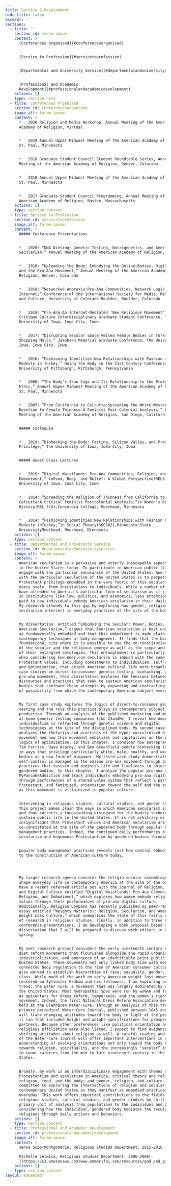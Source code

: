 ```yaml
---
title: Service & Development
hide_title: false
excerpt: ''
sections:
  - title: ''
    section_id: lorem-ipsum
    content: >
      [Conferences Organized](#conferencesorganized)


      [Service to Profession](#servicetoprofession)


      [Departmental and University Service](#departmentalanduniversityservice)


      [Professional and Academic
      Development](#professionalandacademicdevelopment)
    actions: []
    type: section_hero
  - title: Conferences Organized
    section_id: conferencesorganized
    image_alt: lorem-ipsum
    content: >
      *   2020 Religion and Media Workshop, Annual Meeting of the American
      Academy of Religion, Virtual


      *   2019 Annual Upper Midwest Meeting of the American Academy of Religion,
      St. Paul, Minnesota


      *   2018 Graduate Student Council Student Roundtable Series, Annual
      Meeting of the American Academy of Religion, Denver, Colorado


      *   2018 Annual Upper Midwest Meeting of the American Academy of Religion,
      St. Paul, Minnesota


      *   2017 Graduate Student Council Programming, Annual Meeting of the
      American Academy of Religion, Boston, Massachusetts
    actions: []
    type: section_content
  - title: Service to Profession
    section_id: servicetoprofession
    image_alt: lorem-ipsum
    content: >
      ##### Conference Presentations


      *   2020: “DNA Dieting: Genetic Testing, Nutrigenetics, and American
      Secularism,” Annual Meeting of the American Academy of Religion, Virtual


      *   2018: “Uploading the Body; Embodying the Online:Bodies, Digital Space,
      and the Pro-Ana Movement,” Annual Meeting of the American Academy of
      Religion, Denver, Colorado


      *   2018: “Networked Anorexia:Pro-Ana Communities, Network Logic, and the
      Internet,” Conference of the International Society for Media, Religion,
      and Culture, University of Colorado Boulder, Boulder, Colorado


      *   2018: “Pro-Ana:An Internet-Mediated ‘New Religious Movement’?”Craft
      Critique Culture Interdisciplinary Graduate Student Conference, The
      University of Iowa, Iowa City, Iowa


      *   2017: “Disrupting Secular Space:Veiled Female Bodies in Turkish
      Shopping Malls,” Jakobsen Memorial Graduate Conference, The University of
      Iowa, Iowa City, Iowa


      *   2016: “Fashioning Identities:New Relationships with Fashion and
      Modesty in Turkey,” Doing the Body in the 21st Century Conference,
      University of Pittsburgh, Pittsburgh, Pennsylvania


      *   2008: “The Body’s Iron Cage and Its Relationship to the Protestant
      Ethic,” Annual Upper Midwest Meeting of the American Academy of Religion,
      St. Paul, Minnesota 


      *   2007: “From California to Calcutta:Spreading the White-Western
      Devotion to Female Thinness—A Feminist Post-Colonial Analysis,” Annual
      Meeting of the American Academy of Religion, San Diego, California 


      ##### Colloquia


      *   2019: “Biohacking the Body: Fasting, Silicon Valley, and Protestant
      Privilege,” The University of Iowa, Iowa City, Iowa


      ##### Guest Class Lectures


      *   2019: “Digital Waistlands: Pro-Ana Communities, Religion, and
      Embodiment,” inFood, Body, and Belief: A Global Perspective(RELS 2674),The
      University of Iowa, Iowa City, Iowa


      *   2014: “Spreading the Religion of Thinness from California to
      Calcutta:A Critical Feminist Postcolonial Analysis,”in Women’s Religious
      History(REL 374),Concordia College, Moorhead, Minnesota


      *   2014: “Fashioning Identities:New Relationships with Fashion and
      Modesty inTurkey,”in Social Theory(SOC302),Minnesota State
      UniversityMoorhead, Moorhead, Minnesota
    actions: []
    type: section_content
  - title: Departmental and University Service
    section_id: departmentalanduniversityservice
    image_alt: lorem-ipsum
    content: >
      American secularism is a pervasive and utterly inescapable aspect of life
      in the United States today. To participate in American public life is to
      engage with the particular secularism of the United States. And to engage
      with the particular secularism of the United States is to perpetuate a
      Protestant privilege embedded in the very fabric of this secularism on
      every scale, from institutions to individuals. While a number of scholars
      have attended to America’s particular form of secularism as it circulates
      in institutions like law, politics, and economics, less attention has been
      paid to how individuals embody American secularism in their daily lives.
      My research attends to this gap by exploring how gender, religion, and
      secularism intersect in everyday practices at the site of the body.


      My dissertation, entitled “Embodying the Secular: Power, Bodies, and
      American Secularism,” argues that American secularism is best understood
      as fundamentally embodied and that this embodiment is made plain in
      contemporary techniques of body management. It finds that the body is a
      foundational site where it is possible to see the co-constitutive nature
      of the secular and the religious emerge as well as the scope and contours
      of their entangled ontologies. This entanglement is particularly clear
      when considering how American secularism is imbued with the same
      Protestant values, including commitments to individualism, self-control,
      and optimization, that orient American cultural life more broadly. Through
      case studies on direct-to-consumer genetic testing, biohacking, and the
      pro-ana movement, this dissertation explores the tensions between the
      discourses and practices that seek to sustain American secularism and the
      bodies that confound these attempts by expanding and contracting the field
      of possibility from which the contemporary American subject emerges.


      My first case study explores the logics of direct-to-consumer genetic
      testing and the role this practice plays in contemporary subject
      production. Through an analysis of the published marketing and media of
      at-home genetic testing companies like 23andMe, I reveal how American
      individualism is refracted through genetic science and digital
      technologies at the site of the disciplined body. My second case study
      analyzes the rhetorics and practices of the hyper-masculinized biohacking
      movement and how this movement mobilizes and capitalizes on the particular
      logics of optimization. In this chapter, I consider how entrepreneurs like
      Tim Ferriss, Dave Asprey, and Ben Greenfield peddle biohacking techniques
      in ways that privilege particularly white, male, healthy, and wealthy
      bodies as a new form of biopower. My third case study demonstrates how
      self-control is managed in the online pro-ana movement through daily
      practices that sustain and diminish life and liveliness in abject,
      gendered bodies. In this chapter, I analyze the popular pro-ana site
      MyPancakeAddiction and track individuals embodying pro-ana digital culture
      through performances of a shared value system that reflect a particularly
      Protestant, and feminized, orientation toward the self and the body even
      as this movement is villainized in popular culture.


      Intervening in religious studies, cultural studies, and gender studies,
      this project makes plain the ways in which American secularism is embodied
      and thus corrects a longstanding disregard for the bodily techniques that
      sustain public life in the United States. It is not arbitrary or
      insignificant that Protestant values and American secularism are
      co-constituted at the site of the gendered body through popular body
      management practices. Indeed, the continued daily performances of American
      secularism and hegemonic Protestantism by gendered bodies through


      popular body management practices reveals just how central embodiment is
      to the construction of American culture today.




      My larger research agenda concerns the religio-secular assemblages that
      shape everyday life in contemporary America at the site of the body. I
      have a recent refereed article out with the Journal of Religion, Media,
      and Digital Culture entitled “Digital Waistlands: Pro-Ana Communities,
      Religion, and Embodiment,” which explores how women embody religio-secular
      values through their performances of pro-ana digital culture.
      Additionally, Religion Compass has recently published my peer-reviewed
      essay entitled “Weighty Matter(s): Religion, Secularism, and American
      Weight Loss Culture,” which summarizes the state of this fairly new field
      of research in religious studies. Finally, in addition to three upcoming
      conference presentations, I am developing a book proposal based on my
      dissertation that I will be prepared to discuss with editors in the
      spring.


      My next research project considers the early nineteenth century American
      diet reform movements that flourished alongside the rapid urbanization,
      industrialization, and emergence of an identifiable print public in the
      United States. These movements not only linked body size with morality and
      connected body regulation to the rise of American consumer culture but
      also worked to establish hierarchies of race, sexuality, gender, and
      class. While much of the work on early American weight loss movements has
      centered on Sylvester Graham and his followers, I am exploring another
      trend: the water cure, a movement that was largely dominated by women in
      the United States. Most hydropathic spas were run by women and functioned
      as epicenters for dress reform, temperance, and the women’s rights
      movement. Indeed, the first National Dress Reform Association meeting was
      held at the Glenhaven Water-Cure. Through an analysis of this trend’s
      primary periodical Water-Cure Journal, published between 1845 and 1857, I
      will trace changing attitudes toward the body in light of the personal ads
      it ran that included height and weight specifications for prospective
      partners. Because other preferences like political orientation and
      religious affiliation were also listed, I expect to find evidence of
      shifting attitudes about religion as well. A careful reading and analysis
      of the Water-Cure Journal will offer important interventions in our
      understanding of evolving orientations not only toward the body but also
      towards religion, spirituality, and the increasingly “secular” imperative
      to count calories from the mid to late nineteenth century in the United
      States.


      Broadly, my work is an interdisciplinary engagement with themes of
      Protestantism and secularism in America; critical theory and religion;
      religion, food, and the body; and gender, religion, and culture. I am
      committed to exploring the intersections of religion and secularism in the
      contemporary United States as they manifest as embodied practices in the
      everyday. This work offers important contributions to the fields of
      religious studies, cultural studies, and gender studies by shifting the
      primary unit of analysis from populations to the individual and by
      considering how the individual, gendered body mediates the secular and the
      religious through daily actions and behaviors.
    actions: []
    type: section_content
  - title: Professional and Academic Development
    section_id: professionalandacademicdevelopment
    image_alt: lorem-ipsum
    content: |
      Jenna Supp-Montgomerie, Religious Studies Department, 2015-2016

      Michelle Lelwica, Religious Studies Department, 2006-2008[
      ](https://s3.amazonaws.com/www.emmarifai.com/resources/god_and_google.pdf)
    actions: []
    type: section_content
layout: advanced
---
```

